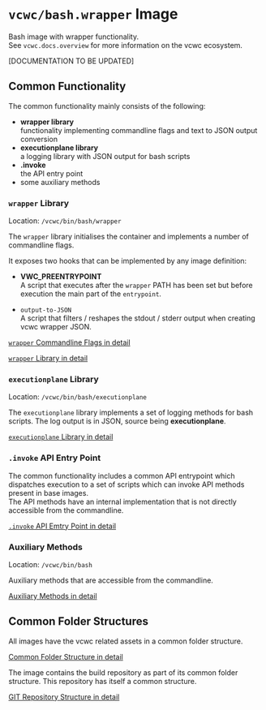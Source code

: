 # `vcwc/bash.wrapper` Image

Bash image with wrapper functionality.  
See `vcwc.docs.overview` for more information on the vcwc ecosystem.

[DOCUMENTATION TO BE UPDATED]

## Common Functionality

The common functionality mainly consists of the following:

* __wrapper library__  
functionality implementing commandline flags and text to JSON output conversion
* __executionplane library__  
a logging library with JSON output for bash scripts
* __.invoke__  
the API entry point
* some auxiliary methods

### `wrapper` Library

Location: `/vcwc/bin/bash/wrapper`

The `wrapper` library initialises the container and implements a number of commandline flags.

It exposes two hooks that can be implemented by any image definition:

* __VWC_PREENTRYPOINT__  
A script that executes after the `wrapper` PATH has been set but before execution the main part of the `entrypoint`.

* `output-to-JSON`  
A script that filters / reshapes the stdout / stderr output when creating vcwc wrapper JSON.

[`wrapper` Commandline Flags in detail](./docs/WRAPPER-COMMANDLINE-FLAGS.md)  

[`wrapper` Library in detail](./docs/WRAPPER-LIBRARY.md)  

### `executionplane` Library

Location: `/vcwc/bin/bash/executionplane`

The `executionplane` library implements a set of logging methods for bash scripts. The log output is in JSON, source being __executionplane__.

[`executionplane` Library in detail](./docs/EXECUTIONPLANE-LIBRARY.md)

### `.invoke` API Entry Point

The common functionality includes a common API entrypoint which dispatches execution to a set of scripts which can invoke API methods present in base images.  
The API methods have an internal implementation that is not directly accessible from the commandline.

[`.invoke` API Emtry Point in detail](./docs/INVOKE-API-ENTRYPOINT.md)

### Auxiliary Methods

Location: `/vcwc/bin/bash`

Auxiliary methods that are accessible from the commandline.

[Auxiliary Methods in detail](./docs/AUXILIARY-METHODS.md)

## Common Folder Structures

All images have the vcwc related assets in a common folder structure.

[Common Folder Structure in detail](./docs/COMMON-FOLDER-STRUCTURE.md)

The image contains the build repository as part of its common folder structure. This repository has itself a common structure.

[GIT Repository Structure in detail](./docs/repo-STRUCTURE.md)
